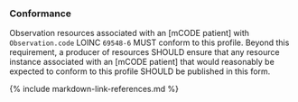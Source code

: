 ### Conformance

Observation resources associated with an [mCODE patient] with `Observation.code` LOINC `69548-6` MUST conform to this profile. Beyond this requirement, a producer of resources SHOULD ensure that any resource instance associated with an [mCODE patient] that would reasonably be expected to conform to this profile SHOULD be published in this form.

{% include markdown-link-references.md %}
